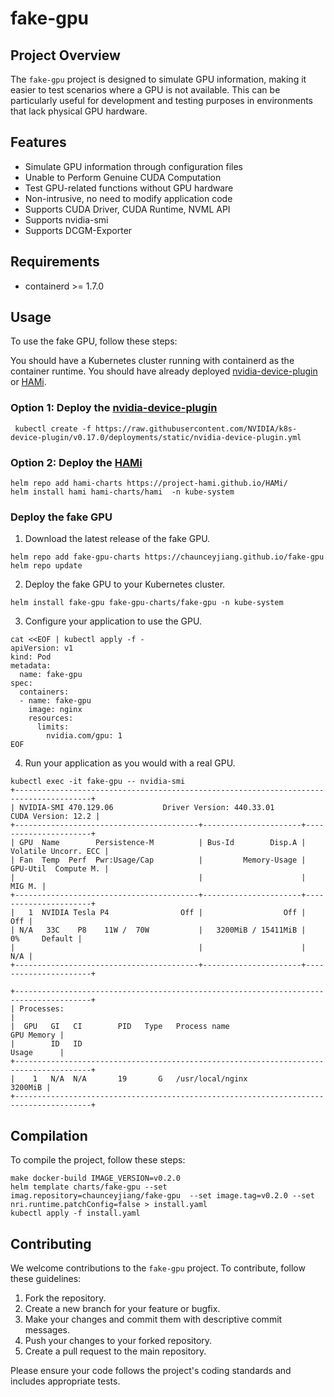 # fake-gpu

## Project Overview

The `fake-gpu` project is designed to simulate GPU information, making it easier to test scenarios where a GPU is not available. This can be particularly useful for development and testing purposes in environments that lack physical GPU hardware.

## Features
- Simulate GPU information through configuration files
- Unable to Perform Genuine CUDA Computation
- Test GPU-related functions without GPU hardware
- Non-intrusive, no need to modify application code
- Supports CUDA Driver, CUDA Runtime, NVML API
- Supports nvidia-smi
- Supports DCGM-Exporter

## Requirements
- containerd >= 1.7.0

## Usage

To use the fake GPU, follow these steps:

You should have a Kubernetes cluster running with containerd as the container runtime.
You should have already deployed [nvidia-device-plugin](https://github.com/NVIDIA/k8s-device-plugin) or [HAMi](https://github.com/Project-HAMi/HAMi).

### Option 1: Deploy the [nvidia-device-plugin](https://github.com/NVIDIA/k8s-device-plugin)
``` shell
 kubectl create -f https://raw.githubusercontent.com/NVIDIA/k8s-device-plugin/v0.17.0/deployments/static/nvidia-device-plugin.yml
```
### Option 2: Deploy the [HAMi](https://github.com/Project-HAMi/HAMi)
``` shell
helm repo add hami-charts https://project-hami.github.io/HAMi/
helm install hami hami-charts/hami  -n kube-system

```

### Deploy the fake GPU 
1. Download the latest release of the fake GPU.
``` shell
helm repo add fake-gpu-charts https://chaunceyjiang.github.io/fake-gpu
helm repo update
```
2. Deploy the fake GPU to your Kubernetes cluster.
``` shell
helm install fake-gpu fake-gpu-charts/fake-gpu -n kube-system
```
3. Configure your application to use the GPU.
``` shell 
cat <<EOF | kubectl apply -f -
apiVersion: v1
kind: Pod
metadata:
  name: fake-gpu
spec:
  containers:
  - name: fake-gpu
    image: nginx
    resources:
      limits:
        nvidia.com/gpu: 1
EOF
```
4. Run your application as you would with a real GPU.
``` shell
kubectl exec -it fake-gpu -- nvidia-smi
+---------------------------------------------------------------------------------------+
| NVIDIA-SMI 470.129.06           Driver Version: 440.33.01          CUDA Version: 12.2 |
+-----------------------------------------+----------------------+----------------------+
| GPU  Name        Persistence-M          | Bus-Id        Disp.A | Volatile Uncorr. ECC |
| Fan  Temp  Perf  Pwr:Usage/Cap          |         Memory-Usage | GPU-Util  Compute M. |
|                                         |                      |               MIG M. |
+-----------------------------------------+----------------------+----------------------+
|   1  NVIDIA Tesla P4                Off |                  Off |                  Off |
| N/A   33C    P8    11W /  70W           |   3200MiB / 15411MiB |       0%     Default |
|                                         |                      |                  N/A |
+-----------------------------------------+----------------------+----------------------+

+---------------------------------------------------------------------------------------+
| Processes:                                                                            |
|  GPU   GI   CI        PID   Type   Process name                            GPU Memory |
|        ID   ID                                                             Usage      |
+---------------------------------------------------------------------------------------+
|    1   N/A  N/A       19       G   /usr/local/nginx                           3200MiB |
+---------------------------------------------------------------------------------------+
```


## Compilation

To compile the project, follow these steps:

``` shell
make docker-build IMAGE_VERSION=v0.2.0
helm template charts/fake-gpu --set imag.repository=chaunceyjiang/fake-gpu  --set image.tag=v0.2.0 --set nri.runtime.patchConfig=false > install.yaml
kubectl apply -f install.yaml
```

## Contributing

We welcome contributions to the `fake-gpu` project. To contribute, follow these guidelines:

1. Fork the repository.
2. Create a new branch for your feature or bugfix.
3. Make your changes and commit them with descriptive commit messages.
4. Push your changes to your forked repository.
5. Create a pull request to the main repository.

Please ensure your code follows the project's coding standards and includes appropriate tests.
